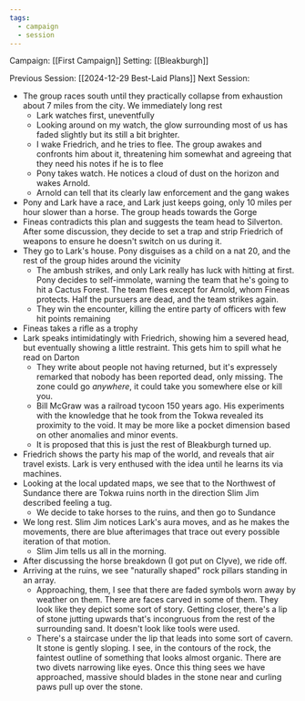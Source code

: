 ```yaml
---
tags:
  - campaign
  - session
---
```


Campaign: [[First Campaign]]
Setting: [[Bleakburgh]]

Previous Session: [[2024-12-29 Best-Laid Plans]]
Next Session: 

- The group races south until they practically collapse from exhaustion about 7 miles from the city. We immediately long rest
	- Lark watches first, uneventfully
	- Looking around on my watch, the glow surrounding most of us has faded slightly but its still a bit brighter.
	- I wake Friedrich, and he tries to flee. The group awakes and confronts him about it, threatening him somewhat and agreeing that they need his notes if he is to flee
	- Pony takes watch. He notices a cloud of dust on the horizon and wakes Arnold.
	- Arnold can tell that its clearly law enforcement and the gang wakes
- Pony and Lark have a race, and Lark just keeps going, only 10 miles per hour slower than a horse. The group heads towards the Gorge
- Fineas contradicts this plan and suggests the team head to Silverton. After some discussion, they decide to set a trap and strip Friedrich of weapons to ensure he doesn't switch on us during it.
- They go to Lark's house. Pony disguises as a child on a nat 20, and the rest of the group hides around the vicinity
	- The ambush strikes, and only Lark really has luck with hitting at first. Pony decides to self-immolate, warning the team that he's going to hit a Cactus Forest. The team flees except for Arnold, whom Fineas protects. Half the pursuers are dead, and the team strikes again.
	- They win the encounter, killing the entire party of officers with few hit points remaining
- Fineas takes a rifle as a trophy
- Lark speaks intimidatingly with Friedrich, showing him a severed head, but eventually showing a little restraint. This gets him to spill what he read on Darton
	- They write about people not having returned, but it's expressely remarked that nobody has been reported dead, only missing. The zone could go *anywhere*, it could take you somewhere else or kill you.
	- Bill McGraw was a railroad tycoon 150 years ago. His experiments with the knowledge that he took from the Tokwa revealed its proximity to the void. It may be more like a pocket dimension based on other anomalies and minor events.
	- It is proposed that this is just the rest of Bleakburgh turned up.
- Friedrich shows the party his map of the world, and reveals that air travel exists. Lark is very enthused with the idea until he learns its via machines.
- Looking at the local updated maps, we see that to the Northwest of Sundance there are Tokwa ruins north in the direction Slim Jim described feeling a tug.
	- We decide to take horses to the ruins, and then go to Sundance
- We long rest. Slim Jim notices Lark's aura moves, and as he makes the movements, there are blue afterimages that trace out every possible iteration of that motion.
	- Slim Jim tells us all in the morning.
- After discussing the horse breakdown (I got put on Clyve), we ride off.
- Arriving at the ruins, we see "naturally shaped" rock pillars standing in an array.
	- Approaching, them, I see that there are faded symbols worn away by weather on them. There are faces carved in some of them. They look like they depict some sort of story. Getting closer, there's a lip of stone jutting upwards that's incongruous from the rest of the surrounding sand. It doesn't look like tools were used.
	- There's a staircase under the lip that leads into some sort of cavern. It stone is gently sloping. I see, in the contours of the rock, the faintest outline of something that looks almost organic. There are two divets narrowing like eyes. Once this thing sees we have approached, massive should blades in the stone near and curling paws pull up over the stone.